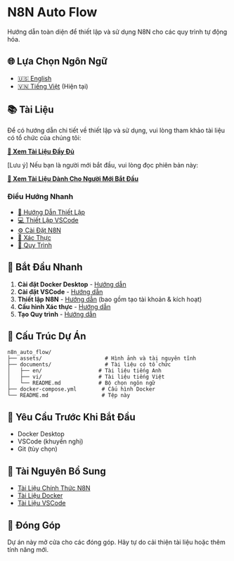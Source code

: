 # N8N Auto Flow

Hướng dẫn toàn diện để thiết lập và sử dụng N8N cho các quy trình tự động hóa.

## 🌐 Lựa Chọn Ngôn Ngữ

- [🇺🇸 English](./README.md)
- [🇻🇳 Tiếng Việt](./README.vi.md) (Hiện tại)

## 📚 Tài Liệu

Để có hướng dẫn chi tiết về thiết lập và sử dụng, vui lòng tham khảo tài liệu có tổ chức của chúng tôi:

**[📖 Xem Tài Liệu Đầy Đủ](./documents/README.md)**

[Lưu ý] Nếu bạn là người mới bắt đầu, vui lòng đọc phiên bản này:

**[📖 Xem Tài Liệu Dành Cho Người Mới Bắt Đầu](https://github.com/HRLitgroup/n8n-posting-content-tutorial/blob/feature/create-user-friendly-for-non-tech-people/README.vi.md)**

### Điều Hướng Nhanh

- [🚀 Hướng Dẫn Thiết Lập](./documents/vi/01-setup/01-docker-desktop.vi.md)
- [💻 Thiết Lập VSCode](./documents/vi/02-vscode/01-install-vscode.vi.md)
- [⚙️ Cài Đặt N8N](./documents/vi/03-n8n-setup/01-clone-setup-n8n.vi.md)
- [🔐 Xác Thực](./documents/vi/04-authentication/get-access-token.vi.md)
- [🔄 Quy Trình](./documents/vi/05-workflows/n8n-workflow.vi.md)

## 🚀 Bắt Đầu Nhanh

1. **Cài đặt Docker Desktop** - [Hướng dẫn](./documents/vi/01-setup/01-docker-desktop.vi.md)
2. **Cài đặt VSCode** - [Hướng dẫn](./documents/vi/02-vscode/01-install-vscode.vi.md)
3. **Thiết lập N8N** - [Hướng dẫn](./documents/vi/03-n8n-setup/01-clone-setup-n8n.vi.md) (bao gồm tạo tài khoản & kích hoạt)
4. **Cấu hình Xác thực** - [Hướng dẫn](./documents/vi/04-authentication/get-access-token.vi.md)
5. **Tạo Quy trình** - [Hướng dẫn](./documents/vi/05-workflows/n8n-workflow.vi.md)

## 📁 Cấu Trúc Dự Án

```
n8n_auto_flow/
├── assets/                    # Hình ảnh và tài nguyên tĩnh
├── documents/                 # Tài liệu có tổ chức
│   ├── en/                  # Tài liệu tiếng Anh
│   ├── vi/                  # Tài liệu tiếng Việt
│   └── README.md            # Bộ chọn ngôn ngữ
├── docker-compose.yml        # Cấu hình Docker
└── README.md                 # Tệp này
```

## 🔧 Yêu Cầu Trước Khi Bắt Đầu

- Docker Desktop
- VSCode (khuyến nghị)
- Git (tùy chọn)

## 📖 Tài Nguyên Bổ Sung

- [Tài Liệu Chính Thức N8N](https://docs.n8n.io/)
- [Tài Liệu Docker](https://docs.docker.com/)
- [Tài Liệu VSCode](https://code.visualstudio.com/docs)

## 🤝 Đóng Góp

Dự án này mở cửa cho các đóng góp. Hãy tự do cải thiện tài liệu hoặc thêm tính năng mới.
